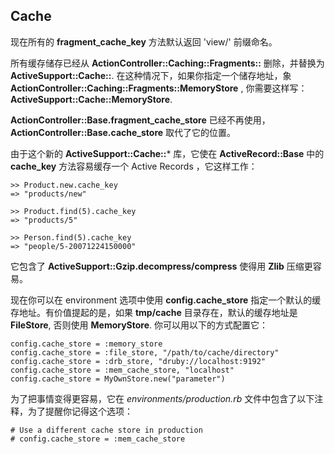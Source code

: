 ## Cache

现在所有的 **fragment\_cache\_key** 方法默认返回 'view/' 前缀命名。

所有缓存储存已经从 **ActionController::Caching::Fragments::** 删除，并替换为 **ActiveSupport::Cache::**. 在这种情况下，如果你指定一个储存地址，象 **ActionController::Caching::Fragments::MemoryStore** , 你需要这样写： **ActiveSupport::Cache::MemoryStore**.

**ActionController::Base.fragment\_cache\_store** 已经不再使用，**ActionController::Base.cache\_store** 取代了它的位置。 

由于这个新的 **ActiveSupport::Cache::*** 库，它使在 **ActiveRecord::Base** 中的 **cache\_key** 方法容易缓存一个 Active Records ，它这样工作：

	>> Product.new.cache_key
	=> "products/new"

	>> Product.find(5).cache_key
	=> "products/5"

	>> Person.find(5).cache_key
	=> "people/5-20071224150000"

它包含了 **ActiveSupport::Gzip.decompress/compress** 使得用 **Zlib** 压缩更容易。 

现在你可以在 environment 选项中使用 **config.cache\_store** 指定一个默认的缓存地址。有价值提起的是，如果 **tmp/cache** 目录存在，默认的缓存地址是 **FileStore**, 否则使用 **MemoryStore**. 你可以用以下的方式配置它：

	config.cache_store = :memory_store
	config.cache_store = :file_store, "/path/to/cache/directory"
	config.cache_store = :drb_store, "druby://localhost:9192"
	config.cache_store = :mem_cache_store, "localhost"
	config.cache_store = MyOwnStore.new("parameter")

为了把事情变得更容易，它在 *environments/production.rb* 文件中包含了以下注释，为了提醒你记得这个选项：

	# Use a different cache store in production
	# config.cache_store = :mem_cache_store
